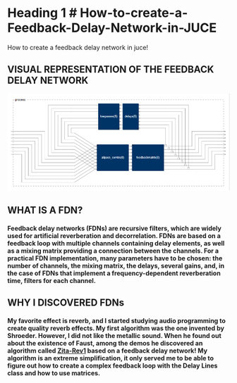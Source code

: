 # Heading 1 # How-to-create-a-Feedback-Delay-Network-in-JUCE
How to create a feedback delay network in juce!

## VISUAL REPRESENTATION OF THE FEEDBACK DELAY NETWORK
<img src="SimpleFeedbackDelayNetwork/Faust, .exe, wav/VISUAL REPRESENTATION OF THE ALGORITHM (FROM FAUST).png" alt="Employee data" title="Employee Data title">

## WHAT IS A FDN?
#### Feedback delay networks (FDNs) are recursive filters, which are widely used for artificial reverberation and decorrelation.        FDNs are based on a feedback loop with multiple channels containing delay elements, as well as a mixing matrix providing a connection between the channels. For a practical FDN implementation, many parameters have to be chosen: the number of channels, the mixing matrix, the delays, several gains, and, in the case of FDNs that implement a frequency-dependent reverberation time, filters for each channel. 

## WHY I DISCOVERED FDNs
#### My favorite effect is reverb, and I started studying audio programming to create quality reverb effects. My first algorithm was the one invented by Shroeder. However, I did not like the metallic sound. When he found out about the existence of Faust, among the demos he discovered an algorithm called [Zita-Rev1]("https://www.dsprelated.com/freebooks/pasp/Zita_Rev1.html") based on a feedback delay network! My algorithm is an extreme simplification, it only served me to be able to figure out how to create a complex feedback loop with the Delay Lines class and how to use matrices.

